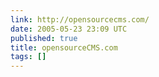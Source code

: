 ```yaml
---
link: http://opensourcecms.com/
date: 2005-05-23 23:09 UTC
published: true
title: opensourceCMS.com
tags: []
---
```



